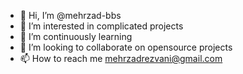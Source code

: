 - 👋 Hi, I’m @mehrzad-bbs
- 👀 I’m interested in complicated projects
- 🌱 I’m continuously learning 
- 💞️ I’m looking to collaborate on opensource projects
- 📫 How to reach me mehrzadrezvani@gmail.com

<!---
mehrzad-bbs/mehrzad-bbs is a ✨ special ✨ repository because its `README.md` (this file) appears on your GitHub profile.
You can click the Preview link to take a look at your changes.
--->
